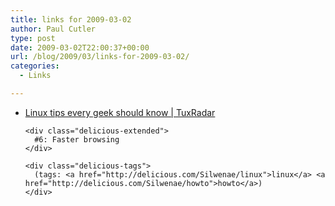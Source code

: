 ```yaml
---
title: links for 2009-03-02
author: Paul Cutler
type: post
date: 2009-03-02T22:00:37+00:00
url: /blog/2009/03/links-for-2009-03-02/
categories:
  - Links

---
```

<ul class="delicious">
  <li>
    <div class="delicious-link">
      <a href="http://www.tuxradar.com/content/linux-tips-every-geek-should-know">Linux tips every geek should know | TuxRadar</a>
    </div>
    
    <div class="delicious-extended">
      #6: Faster browsing
    </div>
    
    <div class="delicious-tags">
      (tags: <a href="http://delicious.com/Silwenae/linux">linux</a> <a href="http://delicious.com/Silwenae/howto">howto</a>)
    </div>
  </li>
</ul>